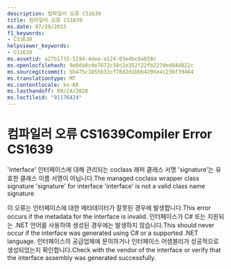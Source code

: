 ```yaml
---
description: 컴파일러 오류 CS1639
title: 컴파일러 오류 CS1639
ms.date: 07/20/2015
f1_keywords:
- CS1639
helpviewer_keywords:
- CS1639
ms.assetid: a27b1733-5194-4dea-a124-03e4bc6ab50c
ms.openlocfilehash: 9e0da8cde7872c50c2e352f22fb227ded84d822c
ms.sourcegitcommit: 5b475c1855b32cf78d2d1bbb4295e4c236f39464
ms.translationtype: MT
ms.contentlocale: ko-KR
ms.lasthandoff: 09/24/2020
ms.locfileid: "91176424"
---
```

# <a name="compiler-error-cs1639"></a><span data-ttu-id="9ee03-103">컴파일러 오류 CS1639</span><span class="sxs-lookup"><span data-stu-id="9ee03-103">Compiler Error CS1639</span></span>

<span data-ttu-id="9ee03-104">'interface' 인터페이스에 대해 관리되는 coclass 래퍼 클래스 서명 'signature'는 유효한 클래스 이름 서명이 아닙니다.</span><span class="sxs-lookup"><span data-stu-id="9ee03-104">The managed coclass wrapper class signature 'signature' for interface 'interface' is not a valid class name signature</span></span>  
  
 <span data-ttu-id="9ee03-105">이 오류는 인터페이스에 대한 메타데이터가 잘못된 경우에 발생합니다.</span><span class="sxs-lookup"><span data-stu-id="9ee03-105">This error occurs if the metadata for the interface is invalid.</span></span> <span data-ttu-id="9ee03-106">인터페이스가 C# 또는 지원되는 .NET 언어를 사용하여 생성된 경우에는 발생하지 않습니다.</span><span class="sxs-lookup"><span data-stu-id="9ee03-106">This should never occur if the interface was generated using C# or a supported .NET language.</span></span> <span data-ttu-id="9ee03-107">인터페이스의 공급업체에 문의하거나 인터페이스 어셈블리가 성공적으로 생성되었는지 확인합니다.</span><span class="sxs-lookup"><span data-stu-id="9ee03-107">Check with the vendor of the interface or verify that the interface assembly was generated successfully.</span></span>
